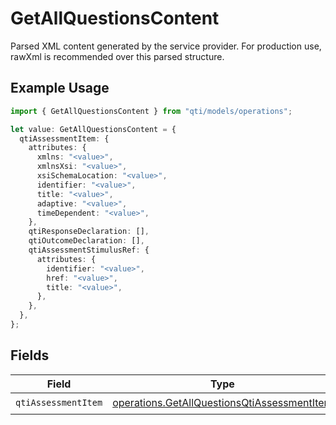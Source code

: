# GetAllQuestionsContent

Parsed XML content generated by the service provider. For production use, rawXml is recommended over this parsed structure.

## Example Usage

```typescript
import { GetAllQuestionsContent } from "qti/models/operations";

let value: GetAllQuestionsContent = {
  qtiAssessmentItem: {
    attributes: {
      xmlns: "<value>",
      xmlnsXsi: "<value>",
      xsiSchemaLocation: "<value>",
      identifier: "<value>",
      title: "<value>",
      adaptive: "<value>",
      timeDependent: "<value>",
    },
    qtiResponseDeclaration: [],
    qtiOutcomeDeclaration: [],
    qtiAssessmentStimulusRef: {
      attributes: {
        identifier: "<value>",
        href: "<value>",
        title: "<value>",
      },
    },
  },
};
```

## Fields

| Field                                                                                                      | Type                                                                                                       | Required                                                                                                   | Description                                                                                                |
| ---------------------------------------------------------------------------------------------------------- | ---------------------------------------------------------------------------------------------------------- | ---------------------------------------------------------------------------------------------------------- | ---------------------------------------------------------------------------------------------------------- |
| `qtiAssessmentItem`                                                                                        | [operations.GetAllQuestionsQtiAssessmentItem](../../models/operations/getallquestionsqtiassessmentitem.md) | :heavy_check_mark:                                                                                         | N/A                                                                                                        |